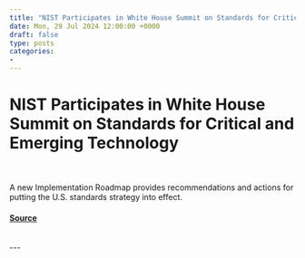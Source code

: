 ```yaml
---
title: "NIST Participates in White House Summit on Standards for Critical and Emerging Technology"
date: Mon, 29 Jul 2024 12:00:00 +0000
draft: false
type: posts
categories: 
- 
---
```

# NIST Participates in White House Summit on Standards for Critical and Emerging Technology

<br/>

<br/>
A new Implementation Roadmap provides recommendations and actions for putting the U.S. standards strategy into effect.

#### [Source](https://www.nist.gov/news-events/news/2024/07/nist-participates-white-house-summit-standards-critical-and-emerging)

<br/>
---
